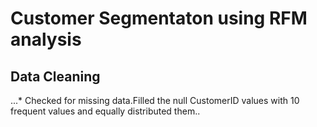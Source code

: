 # Customer Segmentaton using RFM analysis
## Data Cleaning
...* Checked for missing data.Filled the null CustomerID values with 10 frequent values and equally distributed them..
